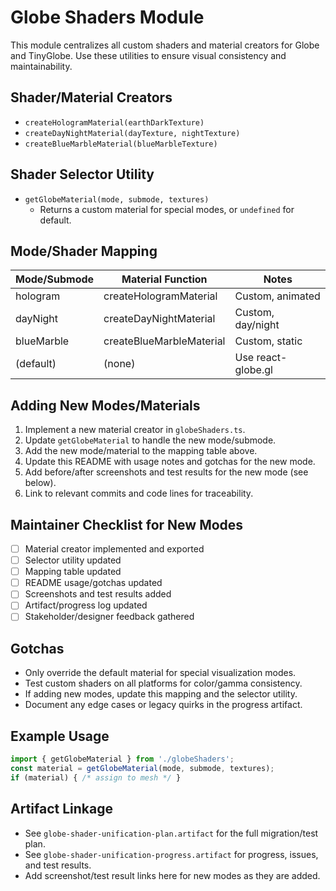 # Globe Shaders Module

This module centralizes all custom shaders and material creators for Globe and TinyGlobe. Use these utilities to ensure visual consistency and maintainability.

## Shader/Material Creators
- `createHologramMaterial(earthDarkTexture)`
- `createDayNightMaterial(dayTexture, nightTexture)`
- `createBlueMarbleMaterial(blueMarbleTexture)`

## Shader Selector Utility
- `getGlobeMaterial(mode, submode, textures)`
  - Returns a custom material for special modes, or `undefined` for default.

## Mode/Shader Mapping
| Mode/Submode   | Material Function           | Notes                |
|---------------|----------------------------|----------------------|
| hologram      | createHologramMaterial     | Custom, animated     |
| dayNight      | createDayNightMaterial     | Custom, day/night    |
| blueMarble    | createBlueMarbleMaterial   | Custom, static       |
| (default)     | (none)                     | Use react-globe.gl   |

## Adding New Modes/Materials
1. Implement a new material creator in `globeShaders.ts`.
2. Update `getGlobeMaterial` to handle the new mode/submode.
3. Add the new mode/material to the mapping table above.
4. Update this README with usage notes and gotchas for the new mode.
5. Add before/after screenshots and test results for the new mode (see below).
6. Link to relevant commits and code lines for traceability.

## Maintainer Checklist for New Modes
- [ ] Material creator implemented and exported
- [ ] Selector utility updated
- [ ] Mapping table updated
- [ ] README usage/gotchas updated
- [ ] Screenshots and test results added
- [ ] Artifact/progress log updated
- [ ] Stakeholder/designer feedback gathered

## Gotchas
- Only override the default material for special visualization modes.
- Test custom shaders on all platforms for color/gamma consistency.
- If adding new modes, update this mapping and the selector utility.
- Document any edge cases or legacy quirks in the progress artifact.

## Example Usage
```ts
import { getGlobeMaterial } from './globeShaders';
const material = getGlobeMaterial(mode, submode, textures);
if (material) { /* assign to mesh */ }
```

## Artifact Linkage
- See `globe-shader-unification-plan.artifact` for the full migration/test plan.
- See `globe-shader-unification-progress.artifact` for progress, issues, and test results.
- Add screenshot/test result links here for new modes as they are added.
